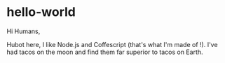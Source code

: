 # hello-world

Hi Humans,

Hubot here, I like Node.js and Coffescript (that's what I'm made of !).
I've had tacos on the moon and find them far superior to tacos on Earth.
